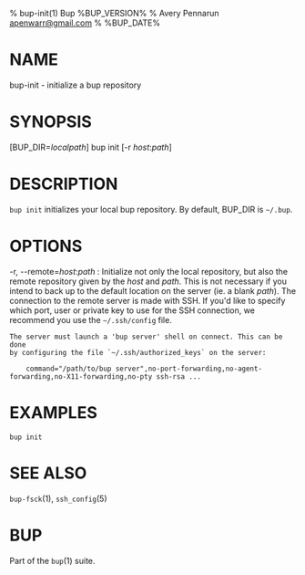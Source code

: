 % bup-init(1) Bup %BUP_VERSION%
% Avery Pennarun <apenwarr@gmail.com>
% %BUP_DATE%

# NAME

bup-init - initialize a bup repository

# SYNOPSIS

[BUP_DIR=*localpath*] bup init [-r *host*:*path*]

# DESCRIPTION

`bup init` initializes your local bup repository.  By default, BUP_DIR
is `~/.bup`.

# OPTIONS

-r, \--remote=*host*:*path*
:   Initialize not only the local repository, but also the
    remote repository given by the *host* and *path*.  This is
    not necessary if you intend to back up to the default
    location on the server (ie. a blank *path*).  The connection to the
    remote server is made with SSH.  If you'd like to specify which port, user
    or private key to use for the SSH connection, we recommend you use the
    `~/.ssh/config` file.

    The server must launch a 'bup server' shell on connect. This can be done
    by configuring the file `~/.ssh/authorized_keys` on the server:

        command="/path/to/bup server",no-port-forwarding,no-agent-forwarding,no-X11-forwarding,no-pty ssh-rsa ...


# EXAMPLES
    bup init
    

# SEE ALSO

`bup-fsck`(1), `ssh_config`(5)

# BUP

Part of the `bup`(1) suite.

